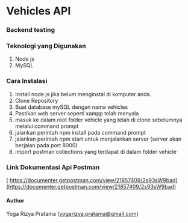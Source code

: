 # Vehicles API
### Backend testing

### Teknologi yang Digunakan
1. Node js
2. MySQL

### Cara Instalasi
1. Install node js jika belum menginstal di komputer anda.
2. Clone Repository
3. Buat database mySQL dengan nama vehicles
4. Pastikan web server seperti xampp telah menyala
5. masuk ke dalam root folder vehicle yang telah di clone sebelumnya melalui command prompt
6. jalankan perintah npm install pada command prompt 
7. jalankan perintah npm start untuk menjalankan server (server akan berjalan pada port 8000)
8. import postman collections yang terdapat di dalam folder vehicle

### Link Dokumentasi Api Postman
[ https://documenter.getpostman.com/view/21857409/2s93sW9bad](https://documenter.getpostman.com/view/21857409/2s93sW9bad)


#### Author
Yoga Rizya Pratama (yogarizya.pratama@gmail.com)
